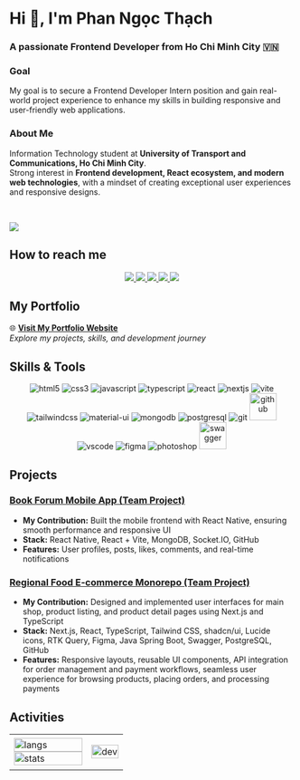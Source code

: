 # Hi 👋, I'm Phan Ngọc Thạch  
### A passionate Frontend Developer from Ho Chi Minh City 🇻🇳  

### Goal  
My goal is to secure a Frontend Developer Intern position and gain real-world project experience to enhance my skills in building responsive and user-friendly web applications.  

### About Me  
Information Technology student at **University of Transport and Communications, Ho Chi Minh City**.  
Strong interest in **Frontend development, React ecosystem, and modern web technologies**, with a mindset of creating exceptional user experiences and responsive designs.  

<br />

![](https://komarev.com/ghpvc/?username=entidagreat&style=flat-square)

## How to reach me
<p align="center">
  <a href="https://github.com/entidagreat" target="_blank">
    <img src="https://img.icons8.com/fluent/48/000000/github.png"/>
  </a> 
  <a href="[YOUR_LINKEDIN_LINK]" target="_blank">
    <img src="https://img.icons8.com/fluent/48/000000/linkedin.png"/>
  </a>
  <a href="https://www.facebook.com/thachpn11/" target="_blank">
    <img src="https://img.icons8.com/fluent/48/000000/facebook-new.png"/>
  </a>
  <a href="https://t.me/thachphir" target="_blank">
    <img src="https://img.icons8.com/fluent/48/000000/telegram-app.png"/>
  </a>
  <a href="mailto:pngthach112@gmail.com" target="_blank">
    <img src="https://img.icons8.com/fluent/48/000000/mailing.png"/>
  </a>
</p>

## My Portfolio
🌐 **[Visit My Portfolio Website](PORTFOLIO_LINK_HERE)**  
*Explore my projects, skills, and development journey*

## Skills & Tools
<p align="center">
  <!-- Languages -->
  <img src="https://img.icons8.com/color/48/html-5.png" alt="html5"/>
  <img src="https://img.icons8.com/color/48/css3.png" alt="css3"/>
  <img src="https://img.icons8.com/color/48/javascript.png" alt="javascript"/>
  <img src="https://img.icons8.com/color/48/typescript.png" alt="typescript"/>
  <!-- Frontend Frameworks -->
  <img src="https://img.icons8.com/color/48/react-native.png" alt="react"/>
  <img src="https://img.icons8.com/color/48/nextjs.png" alt="nextjs"/>
  <img src="https://img.icons8.com/fluent/48/vite.png" alt="vite"/>
  <!-- CSS Frameworks -->
  <img src="https://img.icons8.com/color/48/tailwindcss.png" alt="tailwindcss"/>
  <img src="https://img.icons8.com/color/48/material-ui.png" alt="material-ui"/>
  <!-- Databases -->
  <img src="https://img.icons8.com/color/48/mongodb.png" alt="mongodb"/>
  <img src="https://img.icons8.com/color/48/postgreesql.png" alt="postgresql"/>
  <!-- Tools -->
  <img src="https://img.icons8.com/color/48/git.png" alt="git"/>
  <img src="https://img.icons8.com/?size=100&id=38561&format=png&color=000000" alt="github" width="48" height="48"/>
  <img src="https://img.icons8.com/color/48/visual-studio-code-2019.png" alt="vscode"/>
  <img src="https://img.icons8.com/color/48/figma.png" alt="figma"/>
  <img src="https://img.icons8.com/color/48/adobe-photoshop.png" alt="photoshop"/>
  <img src="https://cdn.jsdelivr.net/gh/devicons/devicon/icons/swagger/swagger-original.svg" alt="swagger" width="48" height="48"/>
</p>

## Projects
### [Book Forum Mobile App (Team Project)](https://github.com/Nam-TranDang/Mobile_TS_ReactNative)
- **My Contribution:** Built the mobile frontend with React Native, ensuring smooth performance and responsive UI  
- **Stack:** React Native, React + Vite, MongoDB, Socket.IO, GitHub  
- **Features:** User profiles, posts, likes, comments, and real-time notifications  

### [Regional Food E-commerce Monorepo (Team Project)](https://github.com/lenvalen14/regional_food_ecommerce.git)  
- **My Contribution:** Designed and implemented user interfaces for main shop, product listing, and product detail pages using Next.js and TypeScript  
- **Stack:** Next.js, React, TypeScript, Tailwind CSS, shadcn/ui, Lucide icons, RTK Query, Figma, Java Spring Boot, Swagger, PostgreSQL, GitHub  
- **Features:** Responsive layouts, reusable UI components, API integration for order management and payment workflows, seamless user experience for browsing products, placing orders, and processing payments  

## Activities
<table style="width:100%;">
  <tr>
    <td>
      <img src="https://github-readme-stats.vercel.app/api/top-langs/?username=entidagreat&bg_color=FFFFFF00&text_color=179fa3&layout=compact&hide=CSS&langs_count=10&custom_title=Top%20Languages" alt="langs" width="100%"/>
      <img src="https://github-readme-stats.vercel.app/api?username=entidagreat&bg_color=FFFFFF00&text_color=179fa3&show_icons=true&count_private=true&include_all_commits=true&custom_title=Github%20Stats" alt="stats" width="100%"/>
    </td>
    <td>
      <p align="center"> 
        <img src="https://cdn.dribbble.com/users/1059583/screenshots/4171367/coding-freak.gif" alt="dev" width="100%"/>
      </p>
    </td>
  </tr>
</table>
